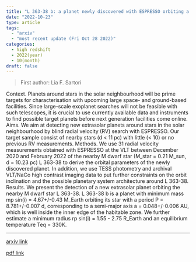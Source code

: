 ```yaml
---
title: "L 363-38 b: a planet newly discovered with ESPRESSO orbiting a nearby M dwarf star"
date: "2022-10-23"
type: article
tags:
  - "arxiv"
  - "most recent update (Fri Oct 28 2022)"
categories:
  - high redshift
  - 2022(year)
  - 10(month)
draft: false
---
```


> First author: Lia F. Sartori

 Context. Planets around stars in the solar neighbourhood will be prime
targets for characterisation with upcoming large space- and ground-based
facilities. Since large-scale exoplanet searches will not be feasible with such
telescopes, it is crucial to use currently available data and instruments to
find possible target planets before next generation facilities come online.
  Aims. We aim at detecting new extrasolar planets around stars in the solar
neighbourhood by blind radial velocity (RV) search with ESPRESSO. Our target
sample consist of nearby stars (d < 11 pc) with little (< 10) or no previous RV
measurements.
  Methods. We use 31 radial velocity measurements obtained with ESPRESSO at the
VLT between December 2020 and February 2022 of the nearby M dwarf star (M_star
= 0.21 M_sun, d = 10.23 pc) L 363-38 to derive the orbital parameters of the
newly discovered planet. In addition, we use TESS photometry and archival
VLT/NaCo high contrast imaging data to put further constraints on the orbit
inclination and the possible planetary system architecture around L 363-38.
  Results. We present the detection of a new extrasolar planet orbiting the
nearby M dwarf star L 363-38. L 363-38 b is a planet with minimum mass mp
sin(i) = 4.67+/-0.43 M_Earth orbiting its star with a period P = 8.781+/-0.007
d, corresponding to a semi-major axis a = 0.048+/-0.006 AU, which is well
inside the inner edge of the habitable zone. We further estimate a minimum
radius rp sin(i) = 1.55 - 2.75 R_Earth and an equilibrium temperature Teq =
330K.

---
[arxiv link](http://arxiv.org/abs/2210.12710v1)

[pdf link](http://arxiv.org/pdf/2210.12710v1)